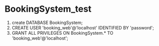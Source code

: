 # BookingSystem_test


1. create DATABASE BookingSystem;
2. CREATE USER 'booking_web'@'localhost' IDENTIFIED BY 'password';
3. GRANT ALL PRIVILEGES ON BookingSystem.* TO 'booking_web'@'localhost';